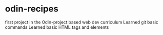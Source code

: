 # odin-recipes

first project in the Odin-project based web dev curriculum
Learned git basic commands
Learned basic HTML tags and elements